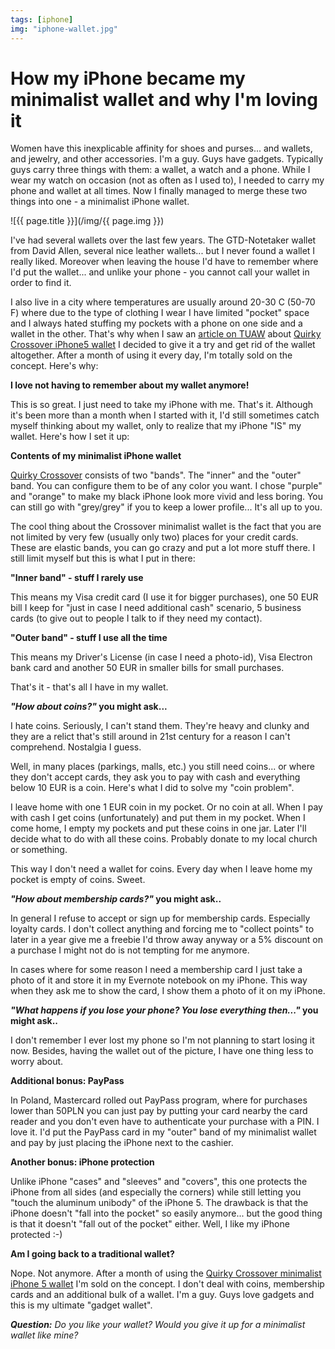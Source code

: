 ```yaml
---
tags: [iphone]
img: "iphone-wallet.jpg"
---
```


# How my iPhone became my minimalist wallet and why I'm loving it

Women have this inexplicable affinity for shoes and purses... and wallets, and jewelry, and other accessories. I'm a guy. Guys have gadgets. Typically guys carry three things with them: a wallet, a watch and a phone. While I wear my watch on occasion (not as often as I used to), I needed to carry my phone and wallet at all times. Now I finally managed to merge these two things into one - a minimalist iPhone wallet.

<!--More-->

![{{ page.title }}](/img/{{ page.img }})

I've had several wallets over the last few years. The GTD-Notetaker wallet from David Allen, several nice leather wallets... but I never found a wallet I really liked. Moreover when leaving the house I'd have to remember where I'd put the wallet... and unlike your phone - you cannot call your wallet in order to find it.

I also live in a city where temperatures are usually around 20-30 C (50-70 F) where due to the type of clothing I wear I have limited "pocket" space and I always hated stuffing my pockets with a phone on one side and a wallet in the other. That's why when I saw an [article on TUAW][tuaw] about [Quirky Crossover iPhone5 wallet][qc] I decided to give it a try and get rid of the wallet altogether. After a month of using it every day, I'm totally sold on the concept. Here's why:



**I love not having to remember about my wallet anymore!**

This is so great. I just need to take my iPhone with me. That's it. Although it's been more than a month when I started with it, I'd still sometimes catch myself thinking about my wallet, only to realize that my iPhone "IS" my wallet. Here's how I set it up:

**Contents of my minimalist iPhone wallet**

[Quirky Crossover][qc] consists of two "bands". The "inner" and the "outer" band. You can configure them to be of any color you want. I chose "purple" and "orange" to make my black iPhone look more vivid and less boring. You can still go with "grey/grey" if you to keep a lower profile... It's all up to you.

The cool thing about the Crossover minimalist wallet is the fact that you are not limited by very few (usually only two) places for your credit cards. These are elastic bands, you can go crazy and put a lot more stuff there. I still limit myself but this is what I put in there:

**"Inner band" - stuff I rarely use**

This means my Visa credit card (I use it for bigger purchases), one 50 EUR bill I keep for "just in case I need additional cash" scenario, 5 business cards (to give out to people I talk to if they need my contact).

**"Outer band" - stuff I use all the time**

This means my Driver's License (in case I need a photo-id), Visa Electron bank card and another 50 EUR in smaller bills for small purchases.

That's it - that's all I have in my wallet.

***"How about coins?"* you might ask...**

I hate coins. Seriously, I can't stand them. They're heavy and clunky and they are a relict that's still around in 21st century for a reason I can't comprehend. Nostalgia I guess.

Well, in many places (parkings, malls, etc.) you still need coins... or where they don't accept cards, they ask you to pay with cash and everything below 10 EUR is a coin. Here's what I did to solve my "coin problem".

I leave home with one 1 EUR coin in my pocket. Or no coin at all. When I pay with cash I get coins (unfortunately) and put them in my pocket. When I come home, I empty my pockets and put these coins in one jar. Later I'll decide what to do with all these coins. Probably donate to my local church or something.

This way I don't need a wallet for coins. Every day when I leave home my pocket is empty of coins. Sweet.

***"How about membership cards?"* you might ask..**

In general I refuse to accept or sign up for membership cards. Especially loyalty cards. I don't collect anything and forcing me to "collect points" to later in a year give me a freebie I'd throw away anyway or a 5% discount on a purchase I might not do is not tempting for me anymore.

In cases where for some reason I need a membership card I just take a photo of it and store it in my Evernote notebook on my iPhone. This way when they ask me to show the card, I show them a photo of it on my iPhone.

***"What happens if you lose your phone? You lose everything then..."* you might ask..**

I don't remember I ever lost my phone so I'm not planning to start losing it now. Besides, having the wallet out of the picture, I have one thing less to worry about.

**Additional bonus: PayPass**

In Poland, Mastercard rolled out PayPass program, where for purchases lower than 50PLN you can just pay by putting your card nearby the card reader and you don't even have to authenticate your purchase with a PIN. I love it. I'd put the PayPass card in my "outer" band of my minimalist wallet and pay by just placing the iPhone next to the cashier. 

**Another bonus: iPhone protection**

Unlike iPhone "cases" and "sleeves" and "covers", this one protects the iPhone from all sides (and especially the corners) while still letting you "touch the aluminum unibody" of the iPhone 5. The drawback is that the iPhone doesn't "fall into the pocket" so easily anymore... but the good thing is that it doesn't "fall out of the pocket" either. Well, I like my iPhone protected :-)

**Am I going back to a traditional wallet?**

Nope. Not anymore. After a month of using the [Quirky Crossover minimalist iPhone 5 wallet][qc] I'm sold on the concept. I don't deal with coins, membership cards and an additional bulk of a wallet. I'm a guy. Guys love gadgets and this is my ultimate "gadget wallet".

***Question:** Do you like your wallet? Would you give it up for a minimalist wallet like mine?*

[tuaw]: http://www.tuaw.com/2013/02/07/quirkys-crossover-finally-a-truly-unique-iphone-5-case/
[qc]: http://www.quirky.com/products/447?r=7daef120224e277c16518b0e0c9c44b6
[n]: http://www.nozbe.com/
[ns]: http://www.nozbe.com/signup
[p]: /magazine/
[s]: /productive_show
[t]: http://twitter.com/MSliwinski
[i]: /ipadonly
[e]: /how-i-use-evernote
[d]: http://db.tt/kD7Liux

[n]: https://michael.gratis/nozbe